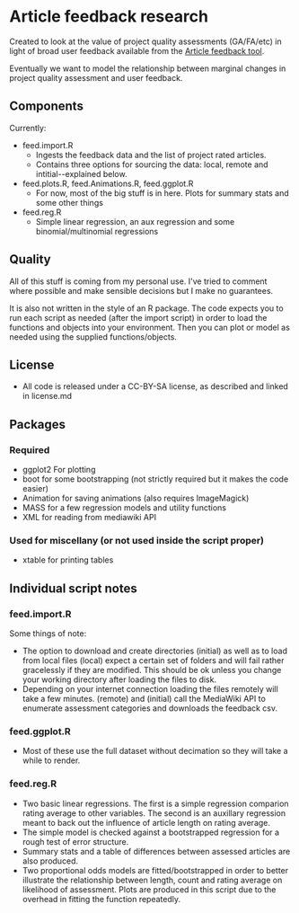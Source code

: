# Article feedback research Created to look at the value of project quality assessments (GA/FA/etc) in light of broad user feedback available from the [Article feedback tool](http://en.wikipedia.org/wiki/Wikipedia:Article_Feedback_Tool).Eventually we want to model the relationship between marginal changes in project quality assessment and user feedback.## ComponentsCurrently: - feed.import.R  	- Ingests the feedback data and the list of project rated articles.  	- Contains three options for sourcing the data: local, remote and intitial--explained below. - feed.plots.R, feed.Animations.R, feed.ggplot.R 	- For now, most of the big stuff is in here. Plots for summary stats and some other things - feed.reg.R  	- Simple linear regression, an aux regression and some binomial/multinomial regressions## QualityAll of this stuff is coming from my personal use. I've tried to comment where possible and make sensible decisions but I make no guarantees.It is also not written in the style of an R package. The code expects you to run each script as needed (after the import script) in order to load the functions and objects into your environment. Then you can plot or model as needed using the supplied functions/objects.## License- All code is released under a CC-BY-SA license, as described and linked in license.md## Packages### Required- ggplot2 For plotting- boot for some bootstrapping (not strictly required but it makes the code easier)- Animation for saving animations (also requires ImageMagick)- MASS for a few regression models and utility functions- XML for reading from mediawiki API ### Used for miscellany (or not used inside the script proper)- xtable for printing tables## Individual script notes### feed.import.RSome things of note:- The option to download and create directories (initial) as well as to load from local files (local) expect a certain set of folders and will fail rather gracelessly if they are modified. This should be ok unless you change your working directory after loading the files to disk. - Depending on your internet connection loading the files remotely will take a few minutes. (remote) and (initial) call the MediaWiki API to enumerate assessment categories and downloads the feedback csv. ### feed.ggplot.R	- Most of these use the full dataset without decimation so they will take a while to render. ### feed.reg.R- Two basic linear regressions. The first is a simple regression comparion rating average to other variables. The second is an auxillary regression meant to back out the influence of article length on rating average.- The simple model is checked against a bootstrapped regression for a rough test of error structure.- Summary stats and a table of differences between assessed articles are also produced.- Two proportional odds models are fitted/bootstrapped in order to better illustrate the relationship between length, count and rating average on likelihood of assessment. Plots are produced in this script due to the overhead in fitting the function repeatedly.